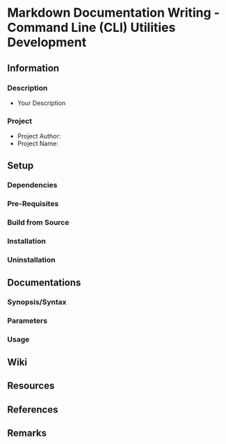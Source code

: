 # Markdown Documentation Writing - Command Line (CLI) Utilities Development

## Information
### Description
+ Your Description

### Project
+ Project Author: 
+ Project Name: 

## Setup
### Dependencies
### Pre-Requisites
### Build from Source
### Installation
### Uninstallation

## Documentations
### Synopsis/Syntax
### Parameters
### Usage

## Wiki

## Resources

## References

## Remarks


